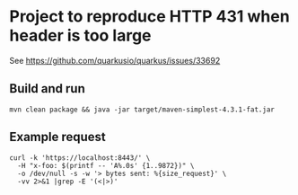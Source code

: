 # Project to reproduce HTTP 431 when header is too large

See https://github.com/quarkusio/quarkus/issues/33692

## Build and run

    mvn clean package && java -jar target/maven-simplest-4.3.1-fat.jar

## Example request

    curl -k 'https://localhost:8443/' \
      -H "x-foo: $(printf -- 'A%.0s' {1..9872})" \
      -o /dev/null -s -w '> bytes sent: %{size_request}' \
      -vv 2>&1 |grep -E '(<|>)'


